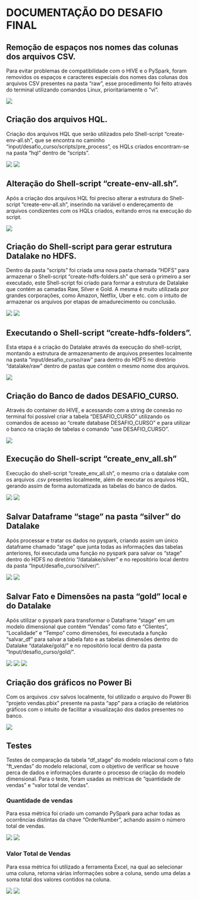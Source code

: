# DOCUMENTAÇÃO DO DESAFIO FINAL

## Remoção de espaços nos nomes das colunas dos arquivos CSV.
Para evitar problemas de compatibilidade com o HIVE e o PySpark, foram removidos os espaços e caracteres especiais dos nomes das colunas dos arquivos CSV presentes na pasta “raw”, esse procedimento foi feito através do terminal utilizando comandos Linux, prioritariamente o “vi”.

![](readme_assets/remocao%20de%20espacos.png)

## Criação dos arquivos HQL.
Criação dos arquivos HQL que serão utilizados pelo Shell-script “create-env-all.sh”, que se encontra no caminho “input/desafio_curso/scripts/pre_process”, os HQLs criados encontram-se na pasta “hql” dentro de “scripts”.

![](readme_assets/criacao%20hql%201.png)
![](readme_assets/criacao%20hql%202.png)
  
## Alteração do Shell-script “create-env-all.sh”.
Após a criação dos arquivos HQL foi preciso alterar a estrutura do Shell-script “create-env-all.sh”, inserindo na variável o endereçamento de arquivos condizentes com os HQLs criados, evitando erros na execução do script.

![](readme_assets/alteracao%20shellscript%20create.png)
 
## Criação do Shell-script para gerar estrutura Datalake no HDFS.
Dentro da pasta “scripts” foi criada uma nova pasta chamada “HDFS” para armazenar o Shell-script “create-hdfs-folders.sh” que será o primeiro a ser executado, este Shell-script foi criado para formar a estrutura de Datalake que contém as camadas Raw, Silver e Gold. A mesma é muito utilizada por grandes corporações, como Amazon, Netflix, Uber e etc. com o intuito de armazenar os arquivos por etapas de amadurecimento ou conclusão.

![](readme_assets/criacao%20shellscript%20hdfs%201.png)
![](readme_assets/criacao%20shellscript%20hdfs%202.png)
  
## Executando o Shell-script “create-hdfs-folders”.
Esta etapa é a criação do Datalake através da execução do shell-script, montando a estrutura de armazenamento de arquivos presentes localmente na pasta “input/desafio_curso/raw” para dentro do HDFS no diretório “datalake/raw” dentro de pastas que contém o mesmo nome dos arquivos.

![](readme_assets/execut%20shellscript%20hdfs%202.png)

## Criação do Banco de dados DESAFIO_CURSO.
Através do container do HIVE, e acessando com a string de conexão no terminal foi possível criar a tabela “DESAFIO_CURSO” utilizando os comandos de acesso ao “create database DESAFIO_CURSO” e para utilizar o banco na criação de tabelas o comando “use DESAFIO_CURSO”.

![](readme_assets/criacao%20banco.png)

## Execução do Shell-script “create_env_all.sh”
Execução do shell-script “create_env_all.sh”, o mesmo cria o datalake com os arquivos .csv presentes localmente, além de executar os arquivos HQL, gerando assim de forma automatizada as tabelas do banco de dados.

![](readme_assets/execut%20shellscript%20create.png)
![](readme_assets/execut%20shellscript%20create%202.png)

## Salvar Dataframe “stage” na pasta “silver” do Datalake
Após processar e tratar os dados no pyspark, criando assim um único dataframe chamado “stage” que junta todas as informações das tabelas anteriores, foi executada uma função no pyspark para salvar os “stage” dentro do HDFS no diretório “/datalake/silver” e no repositório local dentro da pasta “Input/desafio_curso/silver/”.

![](readme_assets/salvar%20dataframe%20stage%201.png)
![](readme_assets/salvar%20dataframe%20stage%202.png)
   
## Salvar Fato e Dimensões na pasta “gold” local e do Datalake
Após utilizar o pyspark para transformar o Dataframe “stage” em um modelo dimensional que contém “Vendas” como fato e “Clientes”, “Localidade” e “Tempo” como dimensões, foi executada a função “salvar_df” para salvar a tabela fato e as tabelas dimensões dentro do Datalake “datalake/gold/” e no repositório local dentro da pasta “Input/desafio_curso/gold/”.

![](readme_assets/salvar%20fato%20e%20dim%201.png)
![](readme_assets/salvar%20fato%20e%20dim%202.png)
![](readme_assets/salvar%20fato%20e%20dim%203.png)
 
## Criação dos gráficos no Power Bi
Com os arquivos .csv salvos localmente, foi utilizado o arquivo do Power Bi “projeto vendas.pbix” presente na pasta “app” para a criação de relatórios gráficos com o intuito de facilitar a visualização dos dados presentes no banco.

![](readme_assets/graficos%20power%20bi.png)
 
## Testes
Testes de comparação da tabela “df_stage” do modelo relacional com o fato “ft_vendas” do modelo relacional, com o objetivo de verificar se houve perca de dados e informações durante o processo de criação do modelo dimensional. Para o teste, foram usadas as métricas de “quantidade de vendas” e “valor total de vendas”.
### Quantidade de vendas
Para essa métrica foi criado um comando PySpark para achar todas as ocorrências distintas da chave “OrderNumber”, achando assim o número total de vendas.

![](readme_assets/testes%20quantidade%20de%20vendas%201.png)
![](readme_assets/testes%20quantidade%20de%20vendas%202.png)

### Valor Total de Vendas
Para essa métrica foi utilizado a ferramenta Excel, na qual ao selecionar uma coluna, retorna várias informações sobre a coluna, sendo uma delas a soma total dos valores contidos na coluna.
   
![](readme_assets/testes%20total%20de%20vendas%201.png)
![](readme_assets/testes%20total%20de%20vendas%202.png)
